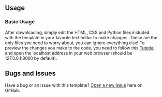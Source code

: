 ## Usage

### Basic Usage

After downloading, simply edit the HTML, CSS and Python files included with the template in your favorite text editor to make changes. These are the only files you need to worry about, you can ignore everything else! To preview the changes you make to the code, you need to follow this [Tutorial](https://docs.djangoproject.com/en/2.1/ref/django-admin/) and open the localhost address in your web browser (should be 127.0.0.1:8000 by default).

## Bugs and Issues

Have a bug or an issue with this template? [Open a new issue](https://github.com/Rekoc/django-startbootstrap-clean-blog/issues) here on GitHub.
